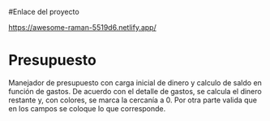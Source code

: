 #Enlace del proyecto

https://awesome-raman-5519d6.netlify.app/

# Presupuesto
Manejador de presupuesto con carga inicial de dinero y calculo de saldo en función de gastos. 
De acuerdo con el detalle de gastos, se calcula el dinero restante y, con colores, se marca 
la cercanía a 0. Por otra parte valida que en los campos se coloque lo que corresponde. 

